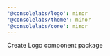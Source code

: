 ```yaml
---
'@consolelabs/logo': minor
'@consolelabs/theme': minor
'@consolelabs/core': minor
---
```


Create Logo component package
